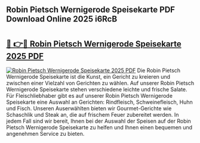 ## Robin Pietsch Wernigerode Speisekarte PDF Download Online 2025 i6RcB

# <h2><a href="http://gccdjb.nevu.top/?p=Robin+Pietsch+Wernigerode+Speisekarte">🔗 👉🔴 Robin Pietsch Wernigerode Speisekarte 2025 PDF</a></h2>

[![Robin Pietsch Wernigerode Speisekarte 2025 PDF](https://i.imgur.com/dBaPXMq.png)](http://gccdjb.nevu.top/?p=Robin+Pietsch+Wernigerode+Speisekarte)
Die Robin Pietsch Wernigerode Speisekarte ist die Kunst, ein Gericht zu kreieren und zwischen einer Vielzahl von Gerichten zu wählen. Auf unserer Robin Pietsch Wernigerode Speisekarte stehen verschiedene leichte und frische Salate. Für Fleischliebhaber gibt es auf unserer Robin Pietsch Wernigerode Speisekarte eine Auswahl an Gerichten: Rindfleisch, Schweinefleisch, Huhn und Fisch. Unseren Auserwählten bieten wir Gourmet-Gerichte wie Schaschlik und Steak an, die auf frischem Feuer zubereitet werden. In jedem Fall sind wir bereit, Ihnen bei der Auswahl der Speisen auf der Robin Pietsch Wernigerode Speisekarte zu helfen und Ihnen einen bequemen und angenehmen Service zu bieten.
